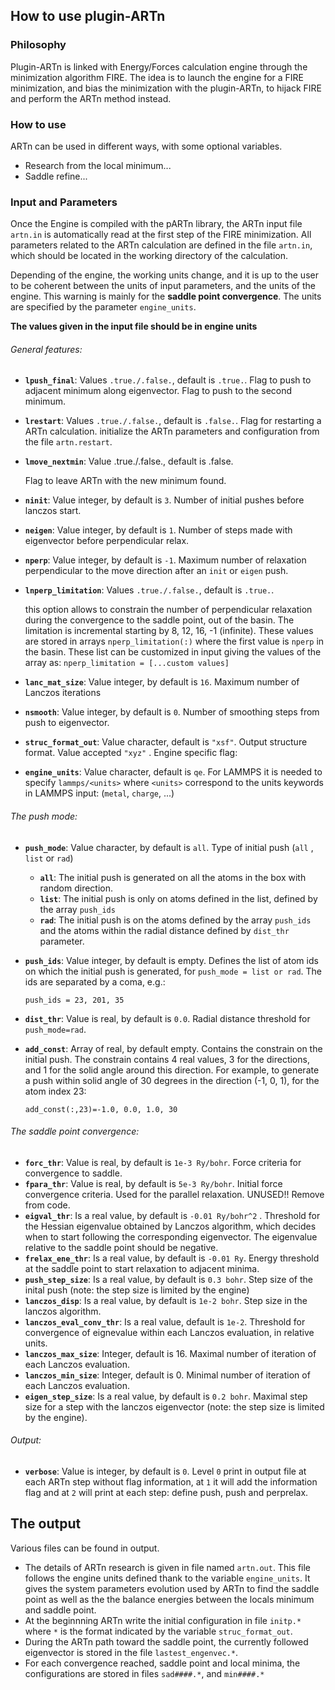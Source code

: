 ## How to use plugin-ARTn

### Philosophy

Plugin-ARTn is linked with Energy/Forces calculation engine through the minimization algorithm FIRE. The idea is to launch the engine for a FIRE minimization, and bias the minimization with the plugin-ARTn, to hijack FIRE and perform the ARTn method instead.

### How to use

ARTn can be used in different ways, with some optional variables.

- Research from the local minimum...
- Saddle refine...

### Input and Parameters

Once the Engine is compiled with the pARTn library, the ARTn input file `artn.in` is automatically read at the first step of the FIRE minimization. All parameters related to the ARTn calculation are defined in the file `artn.in`, which should be located in the working directory of the calculation. 

Depending of the engine, the working units change, and it is up to the user to be coherent between the units of input parameters, and the units of the engine. 
This warning is mainly for the **saddle point convergence**. The units are specified by the parameter `engine_units`. 
<!-- The list of ARTn's parameters are: !-->
**The values given in the input file should be in engine units**

###### General features:

- <b>`lpush_final`</b>: Values `.true./.false.`, default is `.true.`. 
  Flag to push to adjacent minimum along eigenvector. Flag to push to the second minimum.

- <b>`lrestart`</b>: Values `.true./.false.`, default is `.false.`.
  Flag for restarting a ARTn calculation.  initialize the ARTn parameters and configuration from the file `artn.restart`.

- <b>`lmove_nextmin`</b>: Value .true./.false., default is .false. 

  Flag to leave ARTn with the new minimum found. 

- <b>`ninit`</b>: Value integer, by default is `3`. Number of initial pushes before lanczos start.

- <b>`neigen`</b>: Value integer, by default is `1`. Number of steps made with eigenvector before perpendicular relax.

- <b>`nperp`</b>: Value integer, by default is `-1`. Maximum number of relaxation perpendicular to the move direction after an `init` or `eigen` push.

- <b>`lnperp_limitation`</b>: Values `.true./.false.`, default is `.true.`. 

  this option allows to constrain the number of perpendicular relaxation during the convergence to the saddle point, out of the basin. The limitation is incremental starting by 8, 12, 16, -1 (infinite). These values are stored in arrays `nperp_limitation(:)` where the first value is `nperp` in the basin. These list can be customized in input giving the values of the array as: `nperp_limitation = [...custom values]` 

- <b>`lanc_mat_size`</b>: Value integer, by default is `16`. Maximum number of Lanczos iterations

- <b>`nsmooth`</b>: Value integer, by default is `0`. Number of smoothing steps from push to eigenvector.

- <b>`struc_format_out`</b>: Value character, default is `"xsf"`. Output structure format. Value accepted `"xyz"` .
  Engine specific flag:

- <b>`engine_units`</b>: Value character, default is `qe`. For LAMMPS it is needed to specify `lammps/<units>` where `<units>` correspond to the units keywords in LAMMPS input: (`metal`, `charge`, ...)

###### The push mode:

- <b>`push_mode`</b>: Value character, by default is `all`. Type of initial push (`all` , `list` or `rad`)

  - <b>`all`</b>: The initial push is generated on all the atoms in the box with random direction.
  - <b>`list`</b>: The initial push is only on atoms defined in the list, defined by the array `push_ids`
  - <b>`rad`</b>: The initial push is on the atoms defined by the array `push_ids` and the atoms within the radial distance defined by `dist_thr` parameter.

- <b>`push_ids`</b>: Value integer, by default is empty. Defines the list of atom ids on which the initial push is generated, for `push_mode = list or rad`. The ids are separated by a coma, e.g.:

  `push_ids = 23, 201, 35`

- <b>`dist_thr`</b>: Value is real, by default is `0.0`. Radial distance threshold for `push_mode=rad`.

- <b>`add_const`</b>: Array of real, by default empty. Contains the constrain on the initial push.
The constrain contains 4 real values, 3 for the directions, and 1 for the solid angle around this direction. For example, to generate a push within solid angle of 30 degrees in the direction (-1, 0, 1), for the atom index 23: 

  `add_const(:,23)=-1.0, 0.0, 1.0, 30`

###### The saddle point convergence:

- <b>`forc_thr`</b>: Value is real, by default is `1e-3 Ry/bohr`. Force criteria for convergence to saddle.
- <b>`fpara_thr`</b>: Value is real, by default is `5e-3 Ry/bohr`. Initial force convergence criteria. Used for the parallel relaxation. UNUSED!! Remove from code.
- <b>`eigval_thr`</b>: Is a real value, by default is `-0.01 Ry/bohr^2` . Threshold for the Hessian eigenvalue obtained by Lanczos algorithm, which decides when to start following the corresponding eigenvector. The eigenvalue relative to the saddle point should be negative.
- <b>`frelax_ene_thr`</b>: Is a real value, by default is `-0.01 Ry`. Energy threshold at the saddle point to start relaxation to adjacent minima.
- <b>`push_step_size`</b>: Is a real value, by default is `0.3 bohr`. Step size of the inital push (note: the step size is limited by the engine) 
- <b>`lanczos_disp`</b>: Is a real value, by default is `1e-2 bohr`. Step size in the lanczos algorithm.
- <b>`lanczos_eval_conv_thr`</b>: Is a real value, default is `1e-2`. Threshold for convergence of eignevalue within each Lanczos evaluation, in relative units.
- <b>`lanczos_max_size`</b>: Integer, default is 16. Maximal number of iteration of each Lanczos evaluation.
- <b>`lanczos_min_size`</b>: Integer, default is 0. Minimal number of iteration of each Lanczos evaluation.
- <b>`eigen_step_size`</b>:  Is a real value, by default is `0.2 bohr`. Maximal step size for a step with the lanczos eigenvector (note: the step size is limited by the engine).

###### Output:

- <b>`verbose`</b>: Value is integer, by default is `0`. Level `0`  print in output file at each ARTn step without flag information, at `1`  it will add the information flag and at `2`  will print at each step: define push, push and perprelax.  

## The output

Various files can be found in output. 

- The details of ARTn research is given in file named `artn.out`. This file follows the engine units defined thank to the variable `engine_units`.  It gives the system parameters evolution used by ARTn to find the saddle point as well as the the balance energies between the locals minimum and saddle point.
- At the beginnning ARTn write the initial configuration in file `initp.*` where `*` is the format indicated by the variable `struc_format_out`.
- During the ARTn path toward the saddle point, the currently followed eigenvector is stored in the file `lastest_engenvec.*`.
- For each convergence reached, saddle point and local minima, the configurations are stored in files `sad####.*`, and `min####.*`
